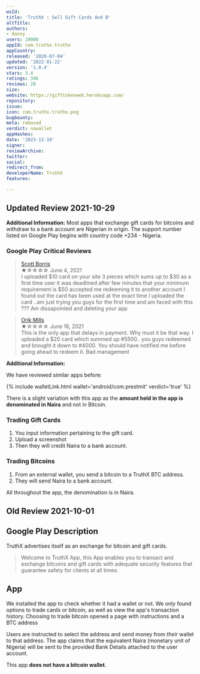 ```yaml
---
wsId: 
title: 'TruthX : Sell Gift Cards And B'
altTitle: 
authors:
- danny
users: 10000
appId: com.truthx.truthx
appCountry: 
released: '2020-07-04'
updated: '2022-01-22'
version: '1.0.4'
stars: 3.4
ratings: 346
reviews: 28
size: 
website: https://gifttokenweb.herokuapp.com/
repository: 
issue: 
icon: com.truthx.truthx.png
bugbounty: 
meta: removed
verdict: nowallet
appHashes: 
date: '2023-12-19'
signer: 
reviewArchive: 
twitter: 
social: 
redirect_from: 
developerName: TruthX
features: 

---
```


## Updated Review 2021-10-29

**Additional Information:** Most apps that exchange gift cards for bitcoins and withdraw to a bank account are Nigerian in origin. The support number listed on Google Play begins with country code +234 - Nigeria. 

### Google Play Critical Reviews

> [Scott Borris](https://play.google.com/store/apps/details?id=com.truthx.truthx&reviewId=gp%3AAOqpTOEUgd8LpSsDY1R9phXJemdaj1Yk-xPXm5FK6j2QMBJu9eGvjxhMCqfjqTQ1pYLjBTv8FWFIJzwscKwkhA)<br>
  ★☆☆☆☆ June 4, 2021 <br>
       I uploaded $10 card on your site 3 pieces which sums up to $30 as a first time user it was deadlined after few minutes that your minimum requirement is $50 accepted me redeeming it to another account I found out the card has been used at the exact time I uploaded the card ..am just trying you guys for the first time and am faced with this ??? Am dissapointed and deleting your app

> [Orik Mills](https://play.google.com/store/apps/details?id=com.truthx.truthx&reviewId=gp%3AAOqpTOFn5aBOltEeBhTxqck9pjUABpSKCf_3joRUYG9IXUO6gUi3o1o3TBOkrIbTbK3gRg-NcTvgNkXvyfsSSw)<br>
  ★☆☆☆☆ June 16, 2021 <br>
       This is the only app that delays in payment. Why must it be that way. I uploaded a $20 card which summed up #5500.. you guys redeemed and brought it down to #4000. You should have notified me before going ahead to redeem it. Bad management

**Additional Information:**

We have reviewed similar apps before:

{% include walletLink.html wallet='android/com.prestmit' verdict='true' %}

There is a slight variation with this app as the **amount held in the app is denominated in Naira** and not in Bitcoin.

### Trading Gift Cards

1. You input information pertaining to the gift card.
2. Upload a screenshot
3. Then they will credit Naira to a bank account. 

### Trading Bitcoins

1. From an external wallet, you send a bitcoin to a TruthX BTC address. 
2. They will send Naira to a bank account.
       
All throughout the app, the denomination is in Naira.

## Old Review 2021-10-01

## Google Play Description

TruthX advertises itself as an exchange for bitcoin and gift cards.

> Welcome to TruthX App, this App enables you to transact and exchange bitcoins and gift cards with adequate security features that guarantee safety for clients at all times.

## App

We installed the app to check whether it had a wallet or not. We only found options to trade cards or bitcoin, as well as view the app's transaction history. Choosing to trade bitcoin opened a page with instructions and a BTC address

Users are instructed to select the address and send money from _their_ wallet to that address. The app claims that the equivalent Naira (monetary unit of Nigeria) will be sent to the provided Bank Details attached to the user account.

This app **does not have a bitcoin wallet**.
